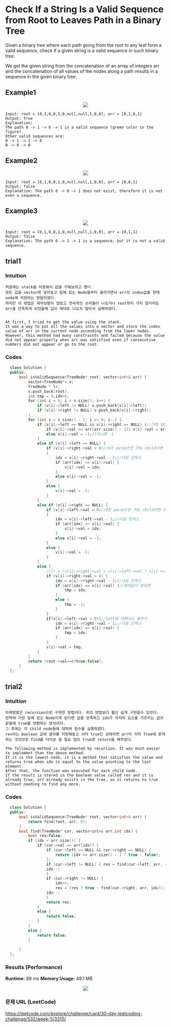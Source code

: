 # Check If a String Is a Valid Sequence from Root to Leaves Path in a Binary Tree

Given a binary tree where each path going from the root to any leaf form a valid sequence, check if a given string is a valid sequence in such binary tree. 

We get the given string from the concatenation of an array of integers arr and the concatenation of all values of the nodes along a path results in a sequence in the given binary tree.


## Example1

<p align="center"> 
<img src="./pic.JPG">
</p>

```
Input: root = [0,1,0,0,1,0,null,null,1,0,0], arr = [0,1,0,1]
Output: true
Explanation: 
The path 0 -> 1 -> 0 -> 1 is a valid sequence (green color in the figure). 
Other valid sequences are: 
0 -> 1 -> 1 -> 0 
0 -> 0 -> 0
```

## Example2

<p align="center"> 
<img src="./pic2.JPG">
</p>

```
Input: root = [0,1,0,0,1,0,null,null,1,0,0], arr = [0,0,1]
Output: false 
Explanation: The path 0 -> 0 -> 1 does not exist, therefore it is not even a sequence.
```

## Example3

<p align="center"> 
<img src="./pic3.JPG">
</p>

```
Input: root = [0,1,0,0,1,0,null,null,1,0,0], arr = [0,1,1]
Output: false
Explanation: The path 0 -> 1 -> 1 is a sequence, but it is not a valid sequence.
```

## trial1
### Intuition
```
처음에는 stack을 이용해서 값을 구해보려고 했다.
모든 값을 vector에 넣어놓고 밑에 있는 Node들부터 올라가면서 arr의 index값을 현재 node에 저장하는 방법이였다. 
하지만 이 방법은 제약상황이 많았고 연속적인 숫자들이 나오거나 root까지 가지 않더라도 arr을 만족하게 되었을때 값이 제대로 나오지 않아서 실패하였다.


At first, I tried to get the value using the stack.
It was a way to put all the values ​​into a vector and store the index value of arr in the current node ascending from the lower nodes. However, this method had many constraints and failed because the value did not appear properly when arr was satisfied even if consecutive numbers did not appear or go to the root.
```
### Codes  
```cpp
  class Solution {
  public:
	  bool isValidSequence(TreeNode* root, vector<int>& arr) {
		  vector<TreeNode*> v;
		  TreeNode * lr;
		  v.push_back(root);
		  int tmp = 0,idx=0;
		  for (int i = 0; i < v.size(); i++) {
			  if (v[i]->left != NULL) v.push_back(v[i]->left);
			  if (v[i]->right != NULL) v.push_back(v[i]->right);
		  }
		  for (int i = v.size() - 1; i >= 0; i--) {
			  if (v[i]->left == NULL && v[i]->right == NULL) {//가장 밑에 있는 Node
				  if (v[i]->val == arr[arr.size() - 1]) v[i]->val = arr.size() - 1;//만족하면 그 숫자
				  else v[i]->val = -1;//아니면 -1
			  }
			  else if (v[i]->left == NULL) {
				  if (v[i]->right->val > 0)//0은 parent만 가능 child이면 무조건 안됨
				  {
					  idx = v[i]->right->val - 1;//다음 인덱스
					  if (arr[idx] == v[i]->val) {
						  v[i]->val = idx;
					  }
					  else v[i]->val = -1;
				  }
				  else {
					  v[i]->val = -1;
				  }
			  }
			  else if (v[i]->right == NULL) {
				  if (v[i]->left->val > 0)//0은 parent만 가능 child이면 무조건 안됨
				  {
					  idx = v[i]->left->val - 1;//다음 인덱스
					  if (arr[idx] == v[i]->val) {
						  v[i]->val = idx;
					  }
					  else v[i]->val = -1;
				  }
				  else {
					  v[i]->val = -1;
				  }
			  }
			  else {
				  //lr = (v[i]->right->val > v[i]->left->val ? v[i]->right : v[i]->left);
				  if (v[i]->right->val > 0) {
					  idx = v[i]->right->val - 1;//다음 인덱스
					  if (arr[idx] == v[i]->val) {//현재값이 맞다면
						  tmp = idx;
					  }
					  else {
						  tmp = -1;
					  }
				  }
				  if(v[i]->left->val > 0){//left에 대해서도 해주기
					  idx = v[i]->right->val - 1;//다음 인덱스
					  if (arr[idx] == v[i]->val) {
						  tmp = idx;
					  }
				  }
				  v[i]->val = tmp;
			  }
		  }
		  return (root->val==0?true:false);
	  }
  };
```

## trial2
### Intuition
```
아래방법은 recursion으로 구현한 방법이다. 위의 방법보다 훨신 쉽게 구현할수 있엇다.
만약에 가장 밑에 있는 Node이게 된다면 값을 만족하고 idx가 마지막 요소를 가르키는 값과 같을때 true를 반환하는 방식이다. 
그 후에는 각 child node들에 대하여 함수를 실행하였다. 
res라는 boolean 값에 결과를 저장해놓고 이미 true인 상태라면 arr이 이미 Tree에 존재하는 것이므로 find를 더이상 할 필요 없이 true로 return을 해주었다.

The following method is implemented by recursion. It was much easier to implement than the above method.
If it is the lowest node, it is a method that satisfies the value and returns true when idx is equal to the value pointing to the last element.
After that, the function was executed for each child node.
If the result is stored in the boolean value called res and it is already true, arr already exists in the tree, so it returns to true without needing to find any more.
```
### Codes  
```cpp
  class Solution {
  public:
	  bool isValidSequence(TreeNode* root, vector<int>& arr) {
		  return find(root, arr, 0);
	  }
	  bool find(TreeNode* cur, vector<int>& arr,int idx) {
		  bool res=false;
		  if (idx < arr.size()) {
			  if (cur->val == arr[idx]) {
				  if (cur->left == NULL && cur->right == NULL) { 
					  return (idx == arr.size() - 1 ? true : false);
				  };
				  if (cur->left != NULL) { res = find(cur->left, arr, ++idx);
				  idx--;
				  }
				  if (cur->right != NULL) {
					  idx++;
					  res = (res ? true : find(cur->right, arr, idx));
				  idx--;
				  }
				  return res;
			  }
			  else {
				  return false;
			  }
		  }
		  else {
			  return false;
		  }
		  
	  }
  };
```

### Results (Performance)  
**Runtime:**   88 ms
**Memory Usage:** 	49.1 MB


<p align="center"> 
<img src="./capture.JPG">
</p>


### 문제 URL (LeetCode)  
https://leetcode.com/explore/challenge/card/30-day-leetcoding-challenge/532/week-5/3315/